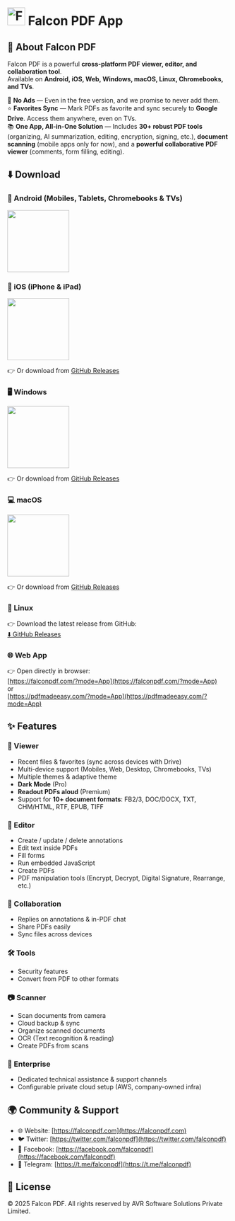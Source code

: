 # <img src="https://falconpdf.com/images/logo.png" alt="Falcon PDF Logo" width="40"/> Falcon PDF App


## 🚀 About Falcon PDF

Falcon PDF is a powerful **cross-platform PDF viewer, editor, and collaboration tool**.  
Available on **Android, iOS, Web, Windows, macOS, Linux, Chromebooks, and TVs**.  

🚫 **No Ads** — Even in the free version, and we promise to never add them.  
⭐ **Favorites Sync** — Mark PDFs as favorite and sync securely to **Google Drive**. Access them anywhere, even on TVs.  
📚 **One App, All-in-One Solution** — Includes **30+ robust PDF tools** (organizing, AI summarization, editing, encryption, signing, etc.), **document scanning** (mobile apps only for now), and a **powerful collaborative PDF viewer** (comments, form filling, editing).  

## ⬇️ Download

### 📱 Android (Mobiles, Tablets, Chromebooks & TVs)
<a href="https://play.google.com/store/apps/details?id=com.avrapps.pdfviewer">
  <img src="https://play.google.com/intl/en_us/badges/static/images/badges/en_badge_web_generic.png" width="140"/>
</a>


###  iOS (iPhone & iPad)
<a href="https://apps.apple.com/in/app/falcon-pdf-viewer/id6502648786">
  <img src="https://developer.apple.com/assets/elements/badges/download-on-the-app-store.svg" width="140"/>
</a>

👉 Or download from [GitHub Releases](https://github.com/avrapps/falcon-pdf-app/releases/latest)

### 🖥 Windows
<a href="https://apps.microsoft.com/detail/9n72j6v7l6rk">
  <img src="https://developer.microsoft.com/store/badges/images/English_get-it-from-MS.png" width="140"/>
</a>

👉 Or download from [GitHub Releases](https://github.com/avrapps/falcon-pdf-app/releases/latest)


### 💻 macOS 
<a href="https://apps.apple.com/in/app/falcon-pdf-viewer/id6502648786">
  <img src="https://developer.apple.com/assets/elements/badges/download-on-the-app-store.svg" width="140"/>
</a>

👉 Or download from [GitHub Releases](https://github.com/avrapps/falcon-pdf-app/releases/latest)

### 🐧 Linux
👉 Download the latest release from GitHub:  
[⬇️ GitHub Releases](https://github.com/avrapps/falcon-pdf-app/releases/latest)


### 🌐 Web App
👉 Open directly in browser:  
[https://falconpdf.com/?mode=App](https://falconpdf.com/?mode=App)  
or  
[https://pdfmadeeasy.com/?mode=App](https://pdfmadeeasy.com/?mode=App)



## ✨ Features

### 📖 Viewer
- Recent files & favorites (sync across devices with Drive)  
- Multi-device support (Mobiles, Web, Desktop, Chromebooks, TVs)  
- Multiple themes & adaptive theme  
- **Dark Mode** (Pro)  
- **Readout PDFs aloud** (Premium)  
- Support for **10+ document formats**: FB2/3, DOC/DOCX, TXT, CHM/HTML, RTF, EPUB, TIFF  

### 📝 Editor
- Create / update / delete annotations  
- Edit text inside PDFs  
- Fill forms  
- Run embedded JavaScript  
- Create PDFs  
- PDF manipulation tools (Encrypt, Decrypt, Digital Signature, Rearrange, etc.)  

### 🤝 Collaboration
- Replies on annotations & in-PDF chat  
- Share PDFs easily  
- Sync files across devices  

### 🛠 Tools
- Security features  
- Convert from PDF to other formats  

### 📷 Scanner
- Scan documents from camera  
- Cloud backup & sync  
- Organize scanned documents  
- OCR (Text recognition & reading)  
- Create PDFs from scans  

### 🏢 Enterprise
- Dedicated technical assistance & support channels  
- Configurable private cloud setup (AWS, company-owned infra)  


## 🌍 Community & Support

- 🌐 Website: [https://falconpdf.com](https://falconpdf.com)  
- 🐦 Twitter: [https://twitter.com/falconpdf](https://twitter.com/falconpdf)  
- 📘 Facebook: [https://facebook.com/falconpdf](https://facebook.com/falconpdf)  
- 💬 Telegram: [https://t.me/falconpdf](https://t.me/falconpdf)  


## 📜 License

© 2025 Falcon PDF. All rights reserved by AVR Software Solutions Private Limited.
